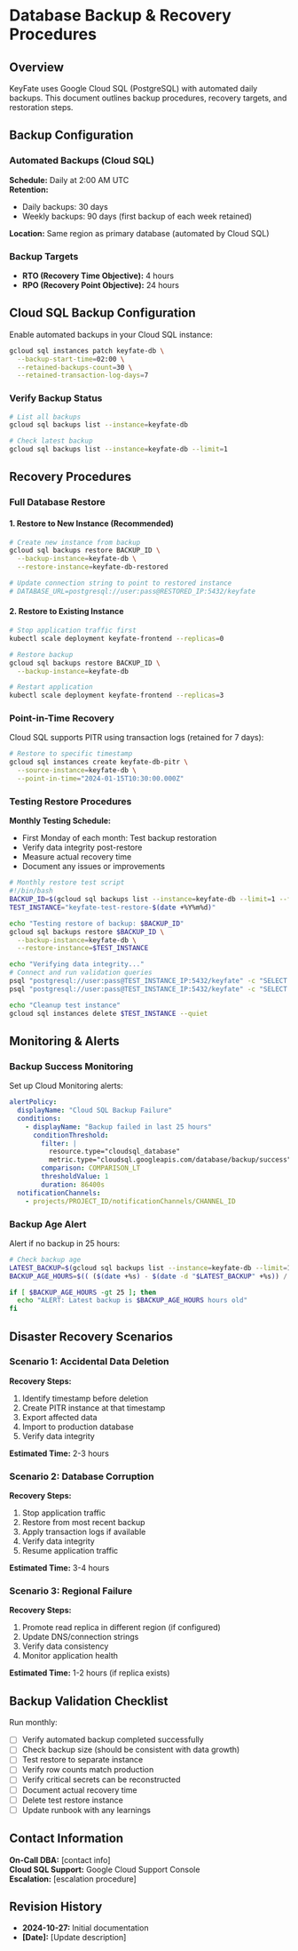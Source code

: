 # Database Backup & Recovery Procedures

## Overview

KeyFate uses Google Cloud SQL (PostgreSQL) with automated daily backups. This
document outlines backup procedures, recovery targets, and restoration steps.

## Backup Configuration

### Automated Backups (Cloud SQL)

**Schedule:** Daily at 2:00 AM UTC\
**Retention:**

- Daily backups: 30 days
- Weekly backups: 90 days (first backup of each week retained)

**Location:** Same region as primary database (automated by Cloud SQL)

### Backup Targets

- **RTO (Recovery Time Objective):** 4 hours
- **RPO (Recovery Point Objective):** 24 hours

## Cloud SQL Backup Configuration

Enable automated backups in your Cloud SQL instance:

```bash
gcloud sql instances patch keyfate-db \
  --backup-start-time=02:00 \
  --retained-backups-count=30 \
  --retained-transaction-log-days=7
```

### Verify Backup Status

```bash
# List all backups
gcloud sql backups list --instance=keyfate-db

# Check latest backup
gcloud sql backups list --instance=keyfate-db --limit=1
```

## Recovery Procedures

### Full Database Restore

#### 1. Restore to New Instance (Recommended)

```bash
# Create new instance from backup
gcloud sql backups restore BACKUP_ID \
  --backup-instance=keyfate-db \
  --restore-instance=keyfate-db-restored

# Update connection string to point to restored instance
# DATABASE_URL=postgresql://user:pass@RESTORED_IP:5432/keyfate
```

#### 2. Restore to Existing Instance

```bash
# Stop application traffic first
kubectl scale deployment keyfate-frontend --replicas=0

# Restore backup
gcloud sql backups restore BACKUP_ID \
  --backup-instance=keyfate-db

# Restart application
kubectl scale deployment keyfate-frontend --replicas=3
```

### Point-in-Time Recovery

Cloud SQL supports PITR using transaction logs (retained for 7 days):

```bash
# Restore to specific timestamp
gcloud sql instances create keyfate-db-pitr \
  --source-instance=keyfate-db \
  --point-in-time="2024-01-15T10:30:00.000Z"
```

### Testing Restore Procedures

**Monthly Testing Schedule:**

- First Monday of each month: Test backup restoration
- Verify data integrity post-restore
- Measure actual recovery time
- Document any issues or improvements

```bash
# Monthly restore test script
#!/bin/bash
BACKUP_ID=$(gcloud sql backups list --instance=keyfate-db --limit=1 --format="value(id)")
TEST_INSTANCE="keyfate-test-restore-$(date +%Y%m%d)"

echo "Testing restore of backup: $BACKUP_ID"
gcloud sql backups restore $BACKUP_ID \
  --backup-instance=keyfate-db \
  --restore-instance=$TEST_INSTANCE

echo "Verifying data integrity..."
# Connect and run validation queries
psql "postgresql://user:pass@TEST_INSTANCE_IP:5432/keyfate" -c "SELECT COUNT(*) FROM secrets;"
psql "postgresql://user:pass@TEST_INSTANCE_IP:5432/keyfate" -c "SELECT COUNT(*) FROM users;"

echo "Cleanup test instance"
gcloud sql instances delete $TEST_INSTANCE --quiet
```

## Monitoring & Alerts

### Backup Success Monitoring

Set up Cloud Monitoring alerts:

```yaml
alertPolicy:
  displayName: "Cloud SQL Backup Failure"
  conditions:
    - displayName: "Backup failed in last 25 hours"
      conditionThreshold:
        filter: |
          resource.type="cloudsql_database"
          metric.type="cloudsql.googleapis.com/database/backup/success"
        comparison: COMPARISON_LT
        thresholdValue: 1
        duration: 86400s
  notificationChannels:
    - projects/PROJECT_ID/notificationChannels/CHANNEL_ID
```

### Backup Age Alert

Alert if no backup in 25 hours:

```bash
# Check backup age
LATEST_BACKUP=$(gcloud sql backups list --instance=keyfate-db --limit=1 --format="value(windowStartTime)")
BACKUP_AGE_HOURS=$(( ($(date +%s) - $(date -d "$LATEST_BACKUP" +%s)) / 3600 ))

if [ $BACKUP_AGE_HOURS -gt 25 ]; then
  echo "ALERT: Latest backup is $BACKUP_AGE_HOURS hours old"
fi
```

## Disaster Recovery Scenarios

### Scenario 1: Accidental Data Deletion

**Recovery Steps:**

1. Identify timestamp before deletion
2. Create PITR instance at that timestamp
3. Export affected data
4. Import to production database
5. Verify data integrity

**Estimated Time:** 2-3 hours

### Scenario 2: Database Corruption

**Recovery Steps:**

1. Stop application traffic
2. Restore from most recent backup
3. Apply transaction logs if available
4. Verify data integrity
5. Resume application traffic

**Estimated Time:** 3-4 hours

### Scenario 3: Regional Failure

**Recovery Steps:**

1. Promote read replica in different region (if configured)
2. Update DNS/connection strings
3. Verify data consistency
4. Monitor application health

**Estimated Time:** 1-2 hours (if replica exists)

## Backup Validation Checklist

Run monthly:

- [ ] Verify automated backup completed successfully
- [ ] Check backup size (should be consistent with data growth)
- [ ] Test restore to separate instance
- [ ] Verify row counts match production
- [ ] Verify critical secrets can be reconstructed
- [ ] Document actual recovery time
- [ ] Delete test restore instance
- [ ] Update runbook with any learnings

## Contact Information

**On-Call DBA:** [contact info]\
**Cloud SQL Support:** Google Cloud Support Console\
**Escalation:** [escalation procedure]

## Revision History

- **2024-10-27:** Initial documentation
- **[Date]:** [Update description]

